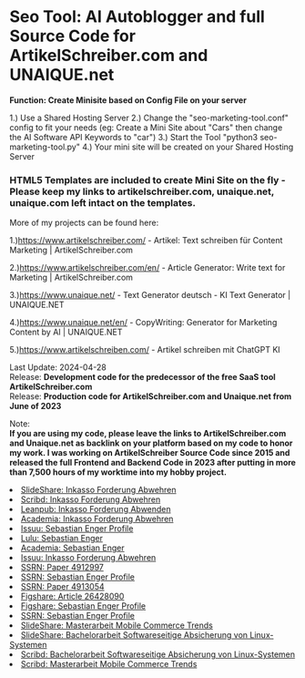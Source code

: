 <h1>Seo Tool: AI Autoblogger and full Source Code for ArtikelSchreiber.com and UNAIQUE.net</h1>

<b>Function: Create Minisite based on Config File on your server</b>

1.) Use a Shared Hosting Server
2.) Change the "seo-marketing-tool.conf" config to fit your needs (eg: Create a Mini Site about "Cars" then change the AI Software API Keywords to "car")
3.) Start the Tool "python3 seo-marketing-tool.py"
4.) Your mini site will be created on your Shared Hosting Server

<h3>HTML5 Templates are included to create Mini Site on the fly - Please keep my links to artikelschreiber.com, unaique.net, unaique.com left intact on the templates. </h3>

More of my projects can be found here:

1.)https://www.artikelschreiber.com/ - Artikel: Text schreiben für Content Marketing | ArtikelSchreiber.com

2.)https://www.artikelschreiber.com/en/ - Article Generator: Write text for Marketing | ArtikelSchreiber.com

3.)https://www.unaique.net/ - Text Generator deutsch - KI Text Generator | UNAIQUE.NET 

4.)https://www.unaique.net/en/ - CopyWriting: Generator for Marketing Content by AI | UNAIQUE.NET

5.)https://www.artikelschreiben.com/ - Artikel schreiben mit ChatGPT KI


Last Update: 2024-04-28<br />
Release: <b>Development code for the predecessor of the free SaaS tool ArtikelSchreiber.com</b><br />
Release: <b>Production code for ArtikelSchreiber.com and Unaique.net from June of 2023</b><br />

Note:
<br /><b>
If you are using my code, please leave the links to ArtikelSchreiber.com and Unaique.net as backlink on your platform based on my code to honor my work. I was working on ArtikelSchreiber Source Code since 2015 and released the full Frontend and Backend Code in 2023 after putting in more than 7,500 hours of my worktime into my hobby project.</b>

<li role="listitem"><a href="https://de.slideshare.net/slideshow/wie-kann-ich-eine-inkasso-forderung-abwehren-www-unaique-net/270507889" rel="follow" title="SlideShare: Inkasso Forderung Abwehren">SlideShare: Inkasso Forderung Abwehren</a></li>
				<li role="listitem"><a href="https://de.scribd.com/document/753386955/Wie-Kann-Ich-Eine-Inkasso-Forderung-Abwehren-www-unaique-net" rel="follow" title="Scribd: Inkasso Forderung Abwehren">Scribd: Inkasso Forderung Abwehren</a></li>
				<li role="listitem"><a href="https://leanpub.com/wie_kann_ich_eine_inkasso_forderung_abwenden/upload" rel="follow" title="Leanpub: Inkasso Forderung Abwenden">Leanpub: Inkasso Forderung Abwenden</a></li>
				<li role="listitem"><a href="https://www.academia.edu/122346756/Wie_kann_ich_eine_Inkasso_Forderung_abwehren_www_unaique_net_" rel="follow" title="Academia: Inkasso Forderung Abwehren">Academia: Inkasso Forderung Abwehren</a></li>
				<li role="listitem"><a href="https://issuu.com/sebastianenger" rel="follow" title="https://issuu.com/sebastianenger">Issuu: Sebastian Enger Profile</a></li>
				<li role="listitem"><a href="https://www.lulu.com/spotlight/sebastianenger" rel="follow" title="Lulu: Sebastian Enger">Lulu: Sebastian Enger</a></li>
				<li role="listitem"><a href="https://hs-mittweida.academia.edu/SebastianEnger" rel="follow" title="Academia: Sebastian Enger">Academia: Sebastian Enger</a></li>
				<li role="listitem"><a href="https://issuu.com/sebastianenger/docs/2024-07-24_wie_kann_ich_eine_inkasso_forderung_abw" rel="follow" title="Issuu: Inkasso Forderung Abwehren">Issuu: Inkasso Forderung Abwehren</a></li>

<li role="listitem"><a href="https://papers.ssrn.com/sol3/papers.cfm?abstract_id=4912997" rel="follow" title="https://papers.ssrn.com/sol3/papers.cfm?abstract_id=4912997">SSRN: Paper 4912997</a></li>
<li role="listitem"><a href="https://papers.ssrn.com/sol3/cf_dev/AbsByAuth.cfm?per_id=6927963" rel="follow" title="https://papers.ssrn.com/sol3/cf_dev/AbsByAuth.cfm?per_id=6927963">SSRN: Sebastian Enger Profile</a></li>
<li role="listitem"><a href="https://papers.ssrn.com/sol3/papers.cfm?abstract_id=4913054" rel="follow" title="https://papers.ssrn.com/sol3/papers.cfm?abstract_id=4913054">SSRN: Paper 4913054</a></li>
<li role="listitem"><a href="https://figshare.com/account/articles/26428090?file=48077377" rel="follow" title="https://figshare.com/account/articles/26428090?file=48077377">Figshare: Article 26428090</a></li>
<li role="listitem"><a href="https://figshare.com/authors/Sebastian_Enger/19280587" rel="follow" title="https://figshare.com/authors/Sebastian_Enger/19280587">Figshare: Sebastian Enger Profile</a></li>
<li role="listitem"><a href="https://papers.ssrn.com/sol3/cf_dev/AbsByAuth.cfm?per_id=6927963" rel="follow" title="https://papers.ssrn.com/sol3/cf_dev/AbsByAuth.cfm?per_id=6927963">SSRN: Sebastian Enger Profile</a></li>
<li role="listitem"><a href="https://de.slideshare.net/slideshow/masterarbeit-mobile-commerce-trends-sebastian-enger/270704686" rel="follow" title="https://de.slideshare.net/slideshow/masterarbeit-mobile-commerce-trends-sebastian-enger/270704686">SlideShare: Masterarbeit Mobile Commerce Trends</a></li>
<li role="listitem"><a href="https://de.slideshare.net/slideshow/bachelorarbeit-softwareseitige-absicherung-von-linux-systemen-gegen-netzwerkbasierende-angriffe-msc-sebastian-enger/270704559" rel="follow" title="https://de.slideshare.net/slideshow/bachelorarbeit-softwareseitige-absicherung-von-linux-systemen-gegen-netzwerkbasierende-angriffe-msc-sebastian-enger/270704559">SlideShare: Bachelorarbeit Softwareseitige Absicherung von Linux-Systemen</a></li>
<li role="listitem"><a href="https://de.scribd.com/document/755571097/Bachelorarbeit-Softwareseitige-Absicherung-von-Linux-Systemen-gegen-netzwerkbasierende-Angriffe-MSc-Sebastian-Enger" rel="follow" title="https://de.scribd.com/document/755571097/Bachelorarbeit-Softwareseitige-Absicherung-von-Linux-Systemen-gegen-netzwerkbasierende-Angriffe-MSc-Sebastian-Enger">Scribd: Bachelorarbeit Softwareseitige Absicherung von Linux-Systemen</a></li>
<li role="listitem"><a href="https://de.scribd.com/document/755571570/Masterarbeit-Mobile-Commerce-Trends-MSc-Sebastian-Enger-unaique-net" rel="follow" title="https://de.scribd.com/document/755571570/Masterarbeit-Mobile-Commerce-Trends-MSc-Sebastian-Enger-unaique-net">Scribd: Masterarbeit Mobile Commerce Trends</a></li>
    

